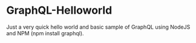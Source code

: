 # GraphQL-Helloworld
Just a very quick hello world and basic sample of GraphQL using NodeJS and NPM (npm install graphql).
